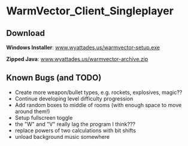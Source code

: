 # WarmVector_Client_Singleplayer

## Download
<b>Windows Installer</b>: www.wyattades.us/warmvector-setup.exe

<b>Zipped Java</b>: www.wyattades.us/warmvector-archive.zip

## Known Bugs (and TODO)
- Create more weapon/bullet types, e.g. rockets, explosives, magic??
- Continue developing level difficulty progression
- Add random boxes to middle of rooms (with enough space to move around them!)
- Setup fullscreen toggle
- the "W" and "V" really lag the program I think???
- replace powers of two calculations with bit shifts
- unload background music somewhere
